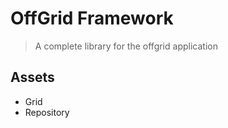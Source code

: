 OffGrid Framework
=================
> A complete library for the offgrid application

Assets
------
- Grid
- Repository
